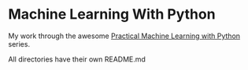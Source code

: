 # Machine Learning With Python

My work through the awesome [Practical Machine Learning with Python](https://pythonprogramming.net/machine-learning-tutorial-python-introduction/) series.

All directories have their own README.md
